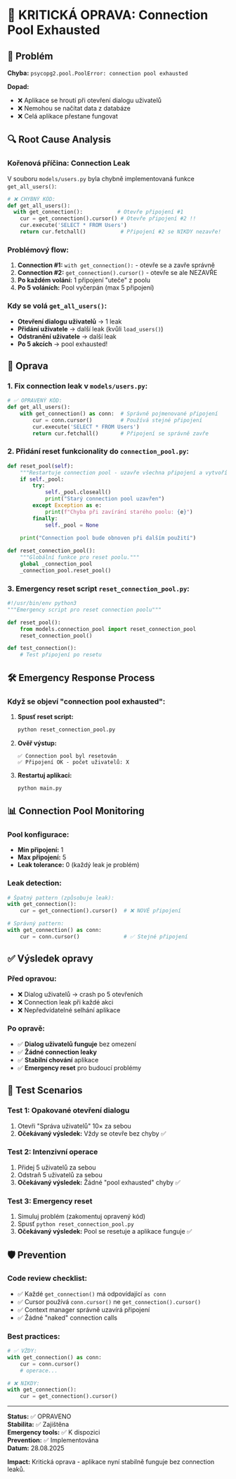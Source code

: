 # 🚨 KRITICKÁ OPRAVA: Connection Pool Exhausted

## 🚨 Problém

**Chyba:** `psycopg2.pool.PoolError: connection pool exhausted`

**Dopad:** 
- ❌ Aplikace se hroutí při otevření dialogu uživatelů
- ❌ Nemohou se načítat data z databáze
- ❌ Celá aplikace přestane fungovat

## 🔍 Root Cause Analysis

### Kořenová příčina: Connection Leak
V souboru `models/users.py` byla chybně implementovaná funkce `get_all_users()`:

```python
# ❌ CHYBNÝ KÓD:
def get_all_users():
  with get_connection():           # Otevře připojení #1
    cur = get_connection().cursor() # Otevře připojení #2 !!
    cur.execute('SELECT * FROM Users')
    return cur.fetchall()           # Připojení #2 se NIKDY nezavře!
```

### Problémový flow:
1. **Connection #1:** `with get_connection():` - otevře se a zavře správně
2. **Connection #2:** `get_connection().cursor()` - otevře se ale NEZAVŘE
3. **Po každém volání:** 1 připojení "uteče" z poolu
4. **Po 5 voláních:** Pool vyčerpán (max 5 připojení)

### Kdy se volá `get_all_users()`:
- **Otevření dialogu uživatelů** → 1 leak
- **Přidání uživatele** → další leak (kvůli `load_users()`)
- **Odstranění uživatele** → další leak
- **Po 5 akcích** → pool exhausted!

## 🔧 Oprava

### 1. Fix connection leak v `models/users.py`:
```python
# ✅ OPRAVENÝ KÓD:
def get_all_users():
    with get_connection() as conn:  # Správně pojmenované připojení
        cur = conn.cursor()         # Používá stejné připojení
        cur.execute('SELECT * FROM Users')
        return cur.fetchall()       # Připojení se správně zavře
```

### 2. Přidání reset funkcionality do `connection_pool.py`:
```python
def reset_pool(self):
    """Restartuje connection pool - uzavře všechna připojení a vytvoří nový pool."""
    if self._pool:
        try:
            self._pool.closeall()
            print("Starý connection pool uzavřen")
        except Exception as e:
            print(f"Chyba při zavírání starého poolu: {e}")
        finally:
            self._pool = None
    
    print("Connection pool bude obnoven při dalším použití")

def reset_connection_pool():
    """Globální funkce pro reset poolu."""
    global _connection_pool
    _connection_pool.reset_pool()
```

### 3. Emergency reset script `reset_connection_pool.py`:
```python
#!/usr/bin/env python3
"""Emergency script pro reset connection poolu"""

def reset_pool():
    from models.connection_pool import reset_connection_pool
    reset_connection_pool()

def test_connection():
    # Test připojení po resetu
```

## 🛠️ Emergency Response Process

### Když se objeví "connection pool exhausted":

1. **Spusť reset script:**
   ```bash
   python reset_connection_pool.py
   ```

2. **Ověř výstup:**
   ```
   ✅ Connection pool byl resetován
   ✅ Připojení OK - počet uživatelů: X
   ```

3. **Restartuj aplikaci:**
   ```bash
   python main.py
   ```

## 📊 Connection Pool Monitoring

### Pool konfigurace:
- **Min připojení:** 1
- **Max připojení:** 5
- **Leak tolerance:** 0 (každý leak je problém)

### Leak detection:
```python
# Špatný pattern (způsobuje leak):
with get_connection():
    cur = get_connection().cursor()  # ❌ NOVÉ připojení

# Správný pattern:
with get_connection() as conn:
    cur = conn.cursor()              # ✅ Stejné připojení
```

## ✅ Výsledek opravy

### Před opravou:
- ❌ Dialog uživatelů → crash po 5 otevřeních
- ❌ Connection leak při každé akci
- ❌ Nepředvídatelné selhání aplikace

### Po opravě:
- ✅ **Dialog uživatelů funguje** bez omezení
- ✅ **Žádné connection leaky** 
- ✅ **Stabilní chování** aplikace
- ✅ **Emergency reset** pro budoucí problémy

## 🧪 Test Scenarios

### Test 1: Opakované otevření dialogu
1. Otevři "Správa uživatelů" 10× za sebou
2. **Očekávaný výsledek:** Vždy se otevře bez chyby ✅

### Test 2: Intenzivní operace
1. Přidej 5 uživatelů za sebou
2. Odstraň 5 uživatelů za sebou  
3. **Očekávaný výsledek:** Žádné "pool exhausted" chyby ✅

### Test 3: Emergency reset
1. Simuluj problém (zakomentuj opravený kód)
2. Spusť `python reset_connection_pool.py`
3. **Očekávaný výsledek:** Pool se resetuje a aplikace funguje ✅

## 🛡️ Prevention

### Code review checklist:
- ✅ Každé `get_connection()` má odpovídající `as conn`
- ✅ Cursor používá `conn.cursor()` ne `get_connection().cursor()`
- ✅ Context manager správně uzavírá připojení
- ✅ Žádné "naked" connection calls

### Best practices:
```python
# ✅ VŽDY:
with get_connection() as conn:
    cur = conn.cursor()
    # operace...

# ❌ NIKDY:
with get_connection():
    cur = get_connection().cursor()
```

---

**Status:** ✅ OPRAVENO  
**Stabilita:** ✅ Zajištěna  
**Emergency tools:** ✅ K dispozici  
**Prevention:** ✅ Implementována  
**Datum:** 28.08.2025

**Impact:** Kritická oprava - aplikace nyní stabilně funguje bez connection leaků.

